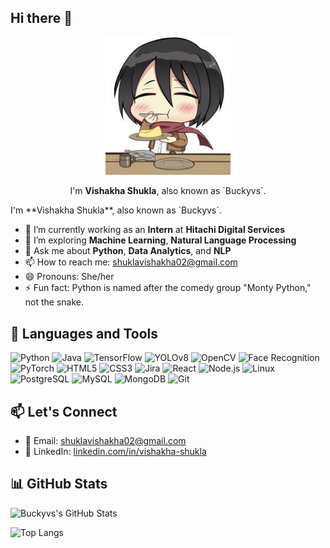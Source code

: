 ## Hi there 👋
<p align="center">
<img src="/mikasa.jpg" alt="Greeting image" width="200"/>
<p align="center">I'm <b>Vishakha Shukla</b>, also known as `Buckyvs`.</p>
</p>
I'm **Vishakha Shukla**, also known as `Buckyvs`.

- 🔭 I’m currently working as an **Intern** at **Hitachi Digital Services** 
- 🌱 I’m exploring **Machine Learning**, **Natural Language Processing**
- 💬 Ask me about **Python**, **Data Analytics**, and **NLP**
- 📫 How to reach me: [shuklavishakha02@gmail.com](mailto:shuklavishakha02@gmail.com)
- 😄 Pronouns: She/her
- ⚡ Fun fact: Python is named after the comedy group "Monty Python," not the snake.


## 🌱 Languages and Tools
![Python](https://img.shields.io/badge/Python-%233776AB.svg?style=for-the-badge&logo=python&logoColor=white)
![Java](https://img.shields.io/badge/Java-%23ED8B00.svg?style=for-the-badge&logo=java&logoColor=white)
![TensorFlow](https://img.shields.io/badge/TensorFlow-%23FF6F00.svg?style=for-the-badge&logo=tensorflow&logoColor=white)
![YOLOv8](https://img.shields.io/badge/YOLOv8-%2312100E.svg?style=for-the-badge&logo=python&logoColor=white)
![OpenCV](https://img.shields.io/badge/OpenCV-%233776AB.svg?style=for-the-badge&logo=opencv&logoColor=white)
![Face Recognition](https://img.shields.io/badge/FaceRecognition-%234285F4.svg?style=for-the-badge&logo=python&logoColor=white)
![PyTorch](https://img.shields.io/badge/PyTorch-%23EE4C2C.svg?style=for-the-badge&logo=pytorch&logoColor=white)
![HTML5](https://img.shields.io/badge/HTML5-%23E34F26.svg?style=for-the-badge&logo=html5&logoColor=white)
![CSS3](https://img.shields.io/badge/CSS3-%231572B6.svg?style=for-the-badge&logo=css3&logoColor=white)
![Jira](https://img.shields.io/badge/Jira-%230052CC.svg?style=for-the-badge&logo=jira&logoColor=white)
![React](https://img.shields.io/badge/React-%2361DAFB.svg?style=for-the-badge&logo=react&logoColor=white)
![Node.js](https://img.shields.io/badge/Node.js-%23339933.svg?style=for-the-badge&logo=node.js&logoColor=white)
![Linux](https://img.shields.io/badge/Linux-%23FCC624.svg?style=for-the-badge&logo=linux&logoColor=black)
![PostgreSQL](https://img.shields.io/badge/Postgres-%23316192.svg?style=for-the-badge&logo=postgresql&logoColor=white)
![MySQL](https://img.shields.io/badge/MySQL-%234479A1.svg?style=for-the-badge&logo=mysql&logoColor=white)
![MongoDB](https://img.shields.io/badge/MongoDB-%2347A248.svg?style=for-the-badge&logo=mongodb&logoColor=white)
![Git](https://img.shields.io/badge/Git-%23F05033.svg?style=for-the-badge&logo=git&logoColor=white)

## 📫 Let's Connect

- 📧 Email: [shuklavishakha02@gmail.com](mailto:shuklavishakha02@gmail.com)
- 💼 LinkedIn: [linkedin.com/in/vishakha-shukla](https://www.linkedin.com/in/vishakha-shukla-0b5611264/}{linkedin.com/in/vishakha-shukla)


## 📊 GitHub Stats

<p align="left">
  <img src="https://github-readme-stats.vercel.app/api?username=Buckyvs&show_icons=true&hide_border=true&theme=default" alt="Buckyvs's GitHub Stats" />
</p>

![Top Langs](https://github-readme-stats.vercel.app/api/top-langs/?username=Buckyvs&layout=compact&theme=default)
